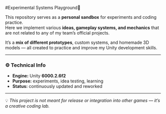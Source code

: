 #Experimental Systems Playground🧩

This repository serves as a **personal sandbox** for experiments and coding practice.  
Here we implement various **ideas, gameplay systems, and mechanics** that are not related to any of my team’s official projects.  

It’s a **mix of different prototypes**, custom systems, and homemade 3D models — all created to practice and improve my Unity development skills.

---

### ⚙️ Technical Info
- **Engine:** Unity **6000.2.6f2**  
- **Purpose:** experiments, idea testing, learning  
- **Status:** continuously updated and reworked  

---

💡 *This project is not meant for release or integration into other games — it’s a creative coding lab.*

